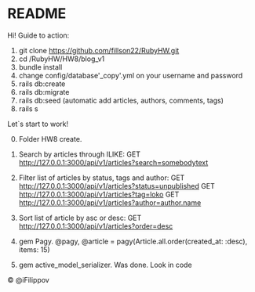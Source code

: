 # README

Hi!
Guide to action: 
  1. git clone https://github.com/fillson22/RubyHW.git
  2. cd /RubyHW/HW8/blog_v1 
  3. bundle install
  4. change config/database'_copy'.yml on your username and password
  5. rails db:create
  6. rails db:migrate
  7. rails db:seed (automatic add articles, authors, comments, tags)
  8. rails s

  Let`s start to work!

0. Folder HW8 create.

1. Search by articles through ILIKE:
    GET http://127.0.0.1:3000/api/v1/articles?search=somebodytext

2. Filter list of articles by status, tags and author:
    GET http://127.0.0.1:3000/api/v1/articles?status=unpublished
    GET http://127.0.0.1:3000/api/v1/articles?tag=loko
    GET http://127.0.0.1:3000/api/v1/articles?author=author.name

3. Sort list of article by asc or desc:
    GET http://127.0.0.1:3000/api/v1/articles?order=desc

4. gem Pagy.
    @pagy, @article = pagy(Article.all.order(created_at: :desc), items: 15)

5. gem active_model_serializer. Was done. Look in code

&copy; @iFilippov